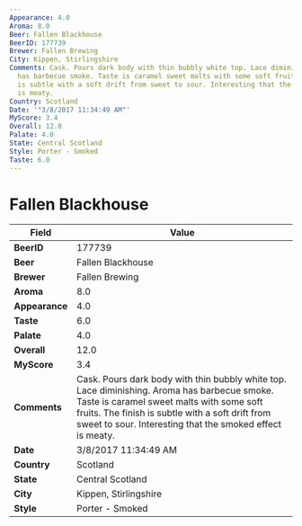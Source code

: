 ```yaml
---
Appearance: 4.0
Aroma: 8.0
Beer: Fallen Blackhouse
BeerID: 177739
Brewer: Fallen Brewing
City: Kippen, Stirlingshire
Comments: Cask. Pours dark body with thin bubbly white top. Lace diminishing. Aroma
  has barbecue smoke. Taste is caramel sweet malts with some soft fruits. The finish
  is subtle with a soft drift from sweet to sour. Interesting that the smoked effect
  is meaty.
Country: Scotland
Date: '"3/8/2017 11:34:49 AM"'
MyScore: 3.4
Overall: 12.0
Palate: 4.0
State: Central Scotland
Style: Porter - Smoked
Taste: 6.0
---
```


# Fallen Blackhouse

| Field         | Value |
|---------------|-------|
| **BeerID** | 177739 |
| **Beer** | Fallen Blackhouse |
| **Brewer** | Fallen Brewing |
| **Aroma** | 8.0 |
| **Appearance** | 4.0 |
| **Taste** | 6.0 |
| **Palate** | 4.0 |
| **Overall** | 12.0 |
| **MyScore** | 3.4 |
| **Comments** | Cask. Pours dark body with thin bubbly white top. Lace diminishing. Aroma has barbecue smoke. Taste is caramel sweet malts with some soft fruits. The finish is subtle with a soft drift from sweet to sour. Interesting that the smoked effect is meaty. |
| **Date** | 3/8/2017 11:34:49 AM |
| **Country** | Scotland |
| **State** | Central Scotland |
| **City** | Kippen, Stirlingshire |
| **Style** | Porter - Smoked |
